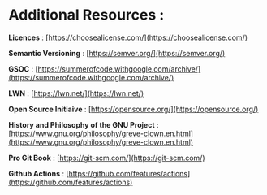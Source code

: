 # Additional Resources :

**Licences** :  [https://choosealicense.com/](https://choosealicense.com/)

**Semantic Versioning** : [https://semver.org/](https://semver.org/)

**GSOC** : [https://summerofcode.withgoogle.com/archive/](https://summerofcode.withgoogle.com/archive/)

**LWN** : [https://lwn.net/](https://lwn.net/)

**Open Source Initiaive** : [https://opensource.org/](https://opensource.org/)

**History and Philosophy of the GNU Project** : [https://www.gnu.org/philosophy/greve-clown.en.html](https://www.gnu.org/philosophy/greve-clown.en.html)

**Pro Git Book** : [https://git-scm.com/](https://git-scm.com/)

**Github Actions** : [https://github.com/features/actions](https://github.com/features/actions)




